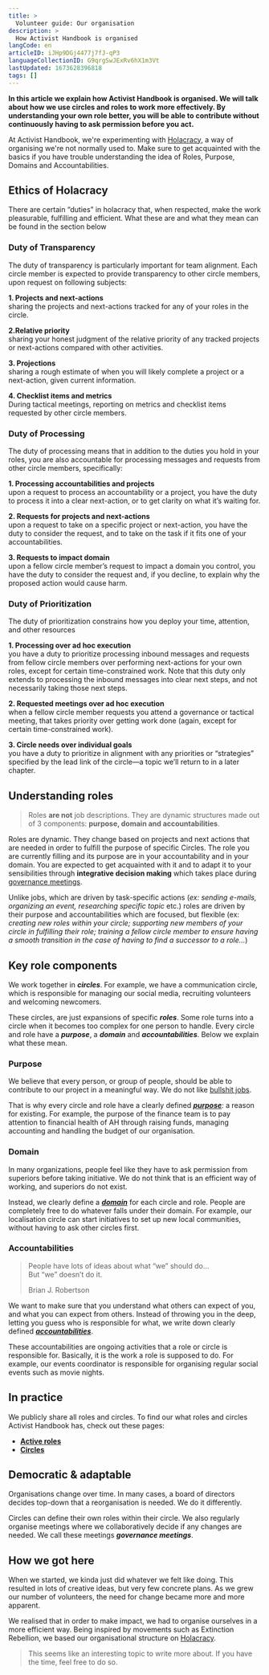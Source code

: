 ```yaml
---
title: >
  Volunteer guide: Our organisation
description: >
  How Activist Handbook is organised
langCode: en
articleID: iJHp9DGj4477j7fJ-qP3
languageCollectionID: G9qrgSwJExRv6hX1m3Vt
lastUpdated: 1673628396818
tags: []
---
```


**In this article we explain how Activist Handbook is organised. We will talk about how we use circles and roles to work more effectively. By understanding your own role better, you will be able to contribute without continuously having to ask permission before you act.**

At Activist Handbook, we're experimenting with [Holacracy](/support/organisation), a way of organising we're not normally used to. Make sure to get acquainted with the basics if you have trouble understanding the idea of Roles, Purpose, Domains and Accountabilities.

## Ethics of Holacracy

There are certain “duties” in holacracy that, when respected, make the work pleasurable, fulfilling and efficient. What these are and what they mean can be found in the section below

### **Duty of Transparency**

The duty of transparency is particularly important for team alignment. Each circle member is expected to provide transparency to other circle members, upon request on following subjects:

**1\. Projects and next-actions**  
sharing the projects and next-actions tracked for any of your roles in the circle.

**2.Relative priority**  
sharing your honest judgment of the relative priority of any tracked projects or next-actions compared with other activities.

**3\. Projections**  
sharing a rough estimate of when you will likely complete a project or a next-action, given current information.

**4\. Checklist items and metrics**  
During tactical meetings, reporting on metrics and checklist items requested by other circle members.

### **Duty of Processing**

The duty of processing means that in addition to the duties you hold in your roles, you are also accountable for processing messages and requests from other circle members, specifically:

**1\. Processing accountabilities and projects**  
upon a request to process an accountability or a project, you have the duty to process it into a clear next-action, or to get clarity on what it’s waiting for.

**2\. Requests for projects and next-actions**  
upon a request to take on a specific project or next-action, you have the duty to consider the request, and to take on the task if it fits one of your accountabilities.

**3\. Requests to impact domain**  
upon a fellow circle member’s request to impact a domain you control, you have the duty to consider the request and, if you decline, to explain why the proposed action would cause harm.

### Duty of Prioritization

The duty of prioritization constrains how you deploy your time, attention, and other resources

**1\. Processing over ad hoc execution**  
you have a duty to prioritize processing inbound messages and requests from fellow circle members over performing next-actions for your own roles, except for certain time-constrained work. Note that this duty only extends to processing the inbound messages into clear next steps, and not necessarily taking those next steps.

**2\. Requested meetings over ad hoc execution**  
when a fellow circle member requests you attend a governance or tactical meeting, that takes priority over getting work done (again, except for certain time-constrained work).

**3\. Circle needs over individual goals**  
you have a duty to prioritize in alignment with any priorities or “strategies” specified by the lead link of the circle—a topic we’ll return to in a later chapter.

## Understanding roles

> Roles **are not** job descriptions. They are dynamic structures made out of 3 components: **purpose, domain and accountabilities**.

Roles are dynamic. They change based on projects and next actions that are needed in order to fulfill the purpose of specific Circles. The role you are currently filling and its purpose are in your accountability and in your domain. You are expected to get acquainted with it and to adapt it to your sensibilities through **integrative decision making** which takes place during [governance meetings](https://www.holacracy.org/governance-meetings).

Unlike jobs, which are driven by task-specific actions (_ex: sending e-mails, organizing an event, researching specific topic_ etc.) roles are driven by their purpose and accountabilities which are focused, but flexible (ex: _creating new roles within your circle; supporting new members of your circle in fulfilling their role; training a fellow circle member to ensure having a smooth transition in the case of having to find a successor to a role…_)

## Key role components

We work together in _**circles**_. For example, we have a communication circle, which is responsible for managing our social media, recruiting volunteers and welcoming newcomers.

These circles, are just expansions of specific _**roles**_. Some role turns into a circle when it becomes too complex for one person to handle. Every circle and role have a _**purpose**_, a _**domain**_ and _**accountabilities**_. Below we explain what these mean.

### Purpose

We believe that every person, or group of people, should be able to contribute to our project in a meaningful way. We do not like [bullshit jobs](https://en.wikipedia.org/wiki/Bullshit_Jobs).

That is why every circle and role have a clearly defined [_**purpose**_](https://blog.holacracy.org/holacracy-basics-understanding-purpose-73f8af433143)_:_ a reason for existing. For example, the purpose of the finance team is to pay attention to financial health of AH through raising funds, managing accounting and handling the budget of our organisation.

### Domain

In many organizations, people feel like they have to ask permission from superiors before taking initiative. We do not think that is an efficient way of working, and superiors do not exist.

Instead, we clearly define a [_**domain**_](https://blog.holacracy.org/understanding-domains-54af3ba955f4) for each circle and role. People are completely free to do whatever falls under their domain. For example, our localisation circle can start initiatives to set up new local communities, without having to ask other circles first.

### Accountabilities

> People have lots of ideas about what “we” should do…  
> But “we” doesn’t do it.
> 
> Brian J. Robertson

We want to make sure that you understand what others can expect of you, and what you can expect from others. Instead of throwing you in the deep, letting you guess who is responsible for what, we write down clearly defined [_**accountabilities**_](https://blog.holacracy.org/holacracy-basics-understanding-accountabilities-5f14e45fd744).

These accountabilities are ongoing activities that a role or circle is responsible for. Basically, it is the work a role is supposed to do. For example, our events coordinator is responsible for organising regular social events such as movie nights.

## In practice

We publicly share all roles and circles. To find our what roles and circles Activist Handbook has, check out these pages:

-   [**Active roles**](https://airtable.com/shrgU5rF75woG9SHq/tbloV4g8loVisebVz)
-   [**Circles**](https://airtable.com/shrnow8KNDUtO4oGq)

## Democratic & adaptable

Organisations change over time. In many cases, a board of directors decides top-down that a reorganisation is needed. We do it differently.

Circles can define their own roles within their circle. We also regularly organise meetings where we collaboratively decide if any changes are needed. We call these meetings _**governance meetings**_.

## How we got here

When we started, we kinda just did whatever we felt like doing. This resulted in lots of creative ideas, but very few concrete plans. As we grew our number of volunteers, the need for change became more and more apparent.

We realised that in order to make impact, we had to organise ourselves in a more efficient way. Being inspired by movements such as Extinction Rebellion, we based our organisational structure on [Holacracy](https://www.holacracy.org).

> This seems like an interesting topic to write more about. If you have the time, feel free to do so.